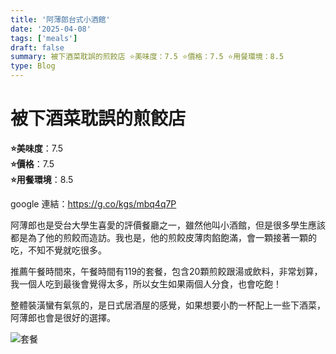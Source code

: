 ```yaml
---
title: '阿薄郎台式小酒館'
date: '2025-04-08'
tags: ['meals']
draft: false
summary: 被下酒菜耽誤的煎餃店 ⭐️美味度：7.5 ⭐️價格：7.5 ⭐️用餐環境：8.5
type: Blog
---
```


# 被下酒菜耽誤的煎餃店

**⭐️美味度**：7.5  
**⭐️價格**：7.5  
**⭐️用餐環境**：8.5

google 連結：https://g.co/kgs/mbq4q7P

阿薄郎也是受台大學生喜愛的評價餐廳之一，雖然他叫小酒館，但是很多學生應該都是為了他的煎餃而造訪。我也是，他的煎餃皮薄肉餡飽滿，會一顆接著一顆的吃，不知不覺就吃很多。

推薦午餐時間來，午餐時間有119的套餐，包含20顆煎餃跟湯或飲料，非常划算，我一個人吃到最後會覺得太多，所以女生如果兩個人分食，也會吃飽！

整體裝潢蠻有氣氛的，是日式居酒屋的感覺，如果想要小酌一杯配上一些下酒菜，阿薄郎也會是很好的選擇。

![套餐](/static/images/meal6.png)
